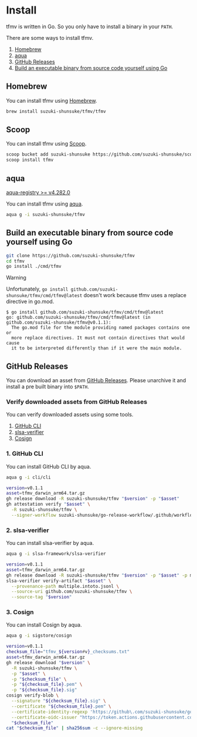 # Install

tfmv is written in Go. So you only have to install a binary in your `PATH`.

There are some ways to install tfmv.

1. [Homebrew](#homebrew)
1. [aqua](#aqua)
1. [GitHub Releases](#github-releases)
1. [Build an executable binary from source code yourself using Go](#build-an-executable-binary-from-source-code-yourself-using-go)

## Homebrew

You can install tfmv using [Homebrew](https://brew.sh/).

```sh
brew install suzuki-shunsuke/tfmv/tfmv
```

## Scoop

You can install tfmv using [Scoop](https://scoop.sh/).

```sh
scoop bucket add suzuki-shunsuke https://github.com/suzuki-shunsuke/scoop-bucket
scoop install tfmv
```

## aqua

[aqua-registry >= v4.282.0](https://github.com/aquaproj/aqua-registry/releases/tag/v4.282.0)

You can install tfmv using [aqua](https://aquaproj.github.io/).

```sh
aqua g -i suzuki-shunsuke/tfmv
```

## Build an executable binary from source code yourself using Go

```sh
git clone https://github.com/suzuki-shunsuke/tfmv
cd tfmv
go install ./cmd/tfmv
```

> [!WARNING]
> Unfortunately, `go install github.com/suzuki-shunsuke/tfmv/cmd/tfmv@latest` doesn't work because tfmv uses a replace directive in go.mod.
> 
> ```console
> $ go install github.com/suzuki-shunsuke/tfmv/cmd/tfmv@latest
> go: github.com/suzuki-shunsuke/tfmv/cmd/tfmv@latest (in github.com/suzuki-shunsuke/tfmv@v0.1.1):
> 	The go.mod file for the module providing named packages contains one or
> 	more replace directives. It must not contain directives that would cause
> 	it to be interpreted differently than if it were the main module.
> ```

## GitHub Releases

You can download an asset from [GitHub Releases](https://github.com/suzuki-shunsuke/tfmv/releases).
Please unarchive it and install a pre built binary into `$PATH`. 

### Verify downloaded assets from GitHub Releases

You can verify downloaded assets using some tools.

1. [GitHub CLI](https://cli.github.com/)
1. [slsa-verifier](https://github.com/slsa-framework/slsa-verifier)
1. [Cosign](https://github.com/sigstore/cosign)

### 1. GitHub CLI

You can install GitHub CLI by aqua.

```sh
aqua g -i cli/cli
```

```sh
version=v0.1.1
asset=tfmv_darwin_arm64.tar.gz
gh release download -R suzuki-shunsuke/tfmv "$version" -p "$asset"
gh attestation verify "$asset" \
  -R suzuki-shunsuke/tfmv \
  --signer-workflow suzuki-shunsuke/go-release-workflow/.github/workflows/release.yaml
```

### 2. slsa-verifier

You can install slsa-verifier by aqua.

```sh
aqua g -i slsa-framework/slsa-verifier
```

```sh
version=v0.1.1
asset=tfmv_darwin_arm64.tar.gz
gh release download -R suzuki-shunsuke/tfmv "$version" -p "$asset" -p multiple.intoto.jsonl
slsa-verifier verify-artifact "$asset" \
  --provenance-path multiple.intoto.jsonl \
  --source-uri github.com/suzuki-shunsuke/tfmv \
  --source-tag "$version"
```

### 3. Cosign

You can install Cosign by aqua.

```sh
aqua g -i sigstore/cosign
```

```sh
version=v0.1.1
checksum_file="tfmv_${version#v}_checksums.txt"
asset=tfmv_darwin_arm64.tar.gz
gh release download "$version" \
  -R suzuki-shunsuke/tfmv \
  -p "$asset" \
  -p "$checksum_file" \
  -p "${checksum_file}.pem" \
  -p "${checksum_file}.sig"
cosign verify-blob \
  --signature "${checksum_file}.sig" \
  --certificate "${checksum_file}.pem" \
  --certificate-identity-regexp 'https://github\.com/suzuki-shunsuke/go-release-workflow/\.github/workflows/release\.yaml@.*' \
  --certificate-oidc-issuer "https://token.actions.githubusercontent.com" \
  "$checksum_file"
cat "$checksum_file" | sha256sum -c --ignore-missing
```
